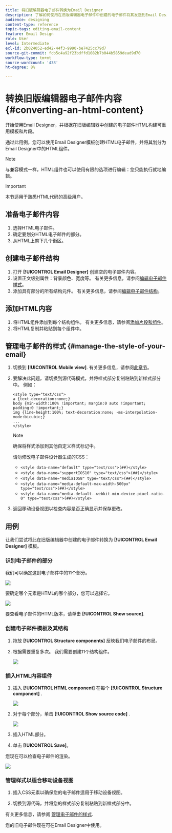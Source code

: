 ```yaml
---
title: 将旧版编辑器电子邮件转换为Email Designer
description: 了解如何使用在旧版编辑器电子邮件中创建的电子邮件将其发送到Email Designer。
audience: designing
content-type: reference
topic-tags: editing-email-content
feature: Email Design
role: User
level: Intermediate
exl-id: 2b024052-ed42-44f3-9990-be7425cc79d7
source-git-commit: fcb5c4a92f23bdffd1082b7b044b5859dead9d70
workflow-type: tm+mt
source-wordcount: '438'
ht-degree: 8%

---
```


# 转换旧版编辑器电子邮件内容 {#converting-an-html-content}

开始使用Email Designer，并根据在旧版编辑器中创建的电子邮件HTML构建可重用模板和片段。

通过此用例，您可以使用Email Designer模板创建HTML电子邮件，并将其划分为Email Designer中的HTML组件。

>[!NOTE]
>
>与兼容模式一样，HTML组件也可以使用有限的选项进行编辑：您只能执行就地编辑。

>[!IMPORTANT]
>
>本节适用于熟悉HTML代码的高级用户。

## 准备电子邮件内容

1. 选择HTML电子邮件。
1. 确定要划分HTML电子邮件的部分。
1. 从HTML上剪下几个街区。

## 创建电子邮件结构

1. 打开 **[!UICONTROL Email Designer]**  创建空的电子邮件内容。
1. 设置正文级别属性：背景颜色、宽度等。 有关更多信息，请参阅[编辑电子邮件样式](../../designing/using/styles.md)。
1. 添加具有部分的所有结构元件。 有关更多信息，请参阅[编辑电子邮件结构](../../designing/using/designing-from-scratch.md#defining-the-email-structure)。

## 添加HTML内容

1. 将HTML组件添加到每个结构组件。 有关更多信息，请参阅[添加片段和组件](../../designing/using/designing-from-scratch.md#defining-the-email-structure)。
1. 将HTML复制并粘贴到每个组件中。

## 管理电子邮件的样式 {#manage-the-style-of-your-email}

1. 切换到 **[!UICONTROL Mobile view]**. 有关更多信息，请参阅[此章节](../../designing/using/plain-text-html-modes.md#switching-to-mobile-view)。

1. 要解决此问题，请切换到源代码模式，并将样式部分复制粘贴到新样式部分中。 例如：

   ```
   <style type="text/css">
   a {text-decoration:none;}
   body {min-width:100% !important; margin:0 auto !important; padding:0 !important;}
   img {line-height:100%; text-decoration:none; -ms-interpolation-mode:bicubic;}
   ...
   </style>
   ```

   >[!NOTE]
   >
   >确保将样式添加到其他自定义样式标记中。
   >
   >请勿修改电子邮件设计器生成的CSS：
   >
   >* `<style data-name="default" type="text/css">(##)</style>`
   >* `<style data-name="supportIOS10" type="text/css">(##)</style>`
   >* `<style data-name="mediaIOS8" type="text/css">(##)</style>`
   >* `<style data-name="media-default-max-width-500px" type="text/css">(##)</style>`
   >* `<style data-name="media-default--webkit-min-device-pixel-ratio-0" type="text/css">(##)</style>`


1. 返回移动设备视图以检查内容是否正确显示并保存更改。

## 用例

让我们尝试将此在旧版编辑器中创建的电子邮件转换为 **[!UICONTROL Email Designer]** 模板。

### 识别电子邮件的部分

我们可以确定这封电子邮件中的11个部分。

![](assets/html-dce-view-mail.png)

要确定哪个元素是HTML的哪个部分，您可以选择它。

![](assets/breadcrumbs.png)

要查看电子邮件的HTML版本，请单击 **[!UICONTROL Show source]**.

### 创建电子邮件模板及其结构

1. 拖放 **[!UICONTROL Structure components]**  反映我们电子邮件的布局。

1. 根据需要重复多次。 我们需要创建11个结构组件。

   ![](assets/structure-components-migration.png)

### 插入HTML内容组件

1. 插入 **[!UICONTROL HTML component]**  在每个 **[!UICONTROL Structure component]** .

   ![](assets/html-components.png)

1. 对于每个部分，单击 **[!UICONTROL Show source code]** .

   ![](assets/show-source-code.png)

1. 插入HTML部分。

1. 单击 **[!UICONTROL Save]**。

您现在可以检查电子邮件的渲染。

![](assets/migrated-email-result.png)

### 管理样式以适合移动设备视图

1. 插入CSS元素以确保您的电子邮件适用于移动设备视图。

1. 切换到源代码，并将您的样式部分复制粘贴到新样式部分中。

有关更多信息，请参阅 [管理电子邮件的样式](#manage-the-style-of-your-email).

您的旧电子邮件现在可在Email Designer中使用。
